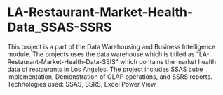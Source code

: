 # LA-Restaurant-Market-Health-Data_SSAS-SSRS
This project is a part of the Data Warehousing and Business Intelligence module. The projects uses the data warehouse which is titiled as "LA-Restaurant-Market-Health-Data-SSIS" which contains the market health data of restaurants in Los Angeles. The project includes SSAS cube implementation, Demonstration of OLAP operations, and SSRS reports.  Technologies used: SSAS, SSRS, Excel Power View
